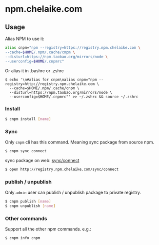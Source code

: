 # npm.chelaike.com

## Usage

Alias NPM to use it:

```bash
alias cnpm="npm --registry=https://registry.npm.chelaike.com \
--cache=$HOME/.npm/.cache/cnpm \
--disturl=https://npm.taobao.org/mirrors/node \
--userconfig=$HOME/.cnpmrc"
```

Or alias it in .bashrc or .zshrc

```
$ echo '\n#alias for cnpm\nalias cnpm="npm --registry=http://registry.npm.chelaike.com \
  --cache=$HOME/.npm/.cache/cnpm \
  --disturl=https://npm.taobao.org/mirrors/node \
  --userconfig=$HOME/.cnpmrc"' >> ~/.zshrc && source ~/.zshrc
```

### Install

```bash
$ cnpm install [name]
```

### Sync

Only `cnpm` cli has this command. Meaning sync package from source npm.

```bash
$ cnpm sync connect
```

sync package on web: [sync/connect](/sync/connect)

```bash
$ open http://registry.npm.chelaike.com/sync/connect
```

### publish / unpublish

Only `admin` user can publish / unpublish package to private registry.

```bash
$ cnpm publish [name]
$ cnpm unpublish [name]
```

### Other commands

Support all the other npm commands. e.g.:

```bash
$ cnpm info cnpm
```
